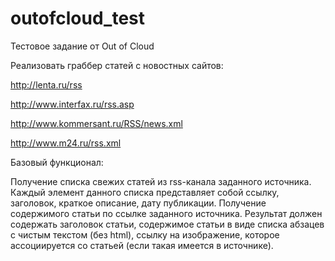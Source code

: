 # outofcloud_test


Тестовое задание от Out of Cloud

Реализовать граббер статей с новостных сайтов:

http://lenta.ru/rss 

http://www.interfax.ru/rss.asp

http://www.kommersant.ru/RSS/news.xml

http://www.m24.ru/rss.xml


Базовый функционал:

Получение списка свежих статей из rss-канала заданного источника.
Каждый элемент данного списка представляет собой ссылку, заголовок, краткое описание, дату публикации.
Получение содержимого статьи по ссылке заданного источника. Результат должен содержать заголовок статьи, содержимое статьи в виде списка абзацев с чистым текстом (без html), ссылку на изображение, которое ассоциируется со статьей (если такая имеется в источнике).
